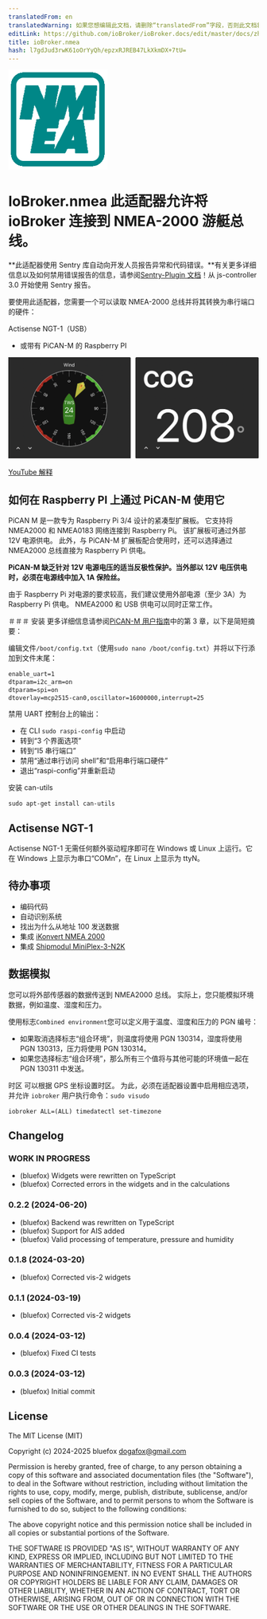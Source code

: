 ```yaml
---
translatedFrom: en
translatedWarning: 如果您想编辑此文档，请删除“translatedFrom”字段，否则此文档将再次自动翻译
editLink: https://github.com/ioBroker/ioBroker.docs/edit/master/docs/zh-cn/adapterref/iobroker.nmea/README.md
title: ioBroker.nmea
hash: l7gdJud3rwK61oOrYyQh/epzxRJREB47LkXkmDX+7tU=
---
```

![标识](../../../en/adapterref/iobroker.nmea/admin/nmea.png)

# IoBroker.nmea 此适配器允许将 ioBroker 连接到 NMEA-2000 游艇总线。
**此适配器使用 Sentry 库自动向开发人员报告异常和代码错误。**有关更多详细信息以及如何禁用错误报告的信息，请参阅[Sentry-Plugin 文档](https://github.com/ioBroker/plugin-sentry#plugin-sentry)！从 js-controller 3.0 开始使用 Sentry 报告。

要使用此适配器，您需要一个可以读取 NMEA-2000 总线并将其转换为串行端口的硬件：

Actisense NGT-1（USB）
- 或带有 PiCAN-M 的 Raspberry PI

![小部件](../../../en/adapterref/iobroker.nmea/img/widgetExamples.png)

[YouTube 解释](https://youtu.be/flp_-mypbRU?si=k0lp95OukQ88LBxj)

## 如何在 Raspberry PI 上通过 PiCAN-M 使用它
PiCAN M 是一款专为 Raspberry Pi 3/4 设计的紧凑型扩展板。
它支持将 NMEA2000 和 NMEA0183 网络连接到 Raspberry Pi。
该扩展板可通过外部 12V 电源供电。
此外，与 PiCAN-M 扩展板配合使用时，还可以选择通过 NMEA2000 总线直接为 Raspberry Pi 供电。

**PiCAN-M 缺乏针对 12V 电源电压的适当反极性保护。当外部以 12V 电压供电时，必须在电源线中加入 1A 保险丝。**

由于 Raspberry Pi 对电源的要求较高，我们建议使用外部电源（至少 3A）为 Raspberry Pi 供电。
NMEA2000 和 USB 供电可以同时正常工作。

＃＃＃ 安装
更多详细信息请参阅[PiCAN-M 用户指南](img/pican-m_UGB_10.pdf)中的第 3 章，以下是简短摘要：

编辑文件`/boot/config.txt`（使用`sudo nano /boot/config.txt`）并将以下行添加到文件末尾：

```
enable_uart=1
dtparam=i2c_arm=on
dtparam=spi=on
dtoverlay=mcp2515-can0,oscillator=16000000,interrupt=25
```

禁用 UART 控制台上的输出：

- 在 CLI `sudo raspi-config` 中启动
- 转到“3 个界面选项”
- 转到“I5 串行端口”
- 禁用“通过串行访问 shell”和“启用串行端口硬件”
- 退出“raspi-config”并重新启动

安装 can-utils

```shell
sudo apt-get install can-utils
```

## Actisense NGT-1
Actisense NGT-1 无需任何额外驱动程序即可在 Windows 或 Linux 上运行。它在 Windows 上显示为串口“COMn”，在 Linux 上显示为 ttyN。

## 待办事项
- 编码代码
- 自动识别系统
- 找出为什么从地址 100 发送数据
- 集成 [iKonvert NMEA 2000](https://digitalyachtamerica.com/product/ikonvert-usb/)
- 集成 [Shipmodul MiniPlex-3-N2K](https://www.shipmodul.com/products.html)

## 数据模拟
您可以将外部传感器的数据传送到 NMEA2000 总线。
实际上，您只能模拟环境数据，例如温度、湿度和压力。

使用标志`Combined environment`您可以定义用于温度、湿度和压力的 PGN 编号：

- 如果取消选择标志“组合环境”，则温度将使用 PGN 130314，湿度将使用 PGN 130313，压力将使用 PGN 130314。
- 如果您选择标志“组合环境”，那么所有三个值将与其他可能的环境值一起在 PGN 130311 中发送。

时区
可以根据 GPS 坐标设置时区。
为此，必须在适配器设置中启用相应选项，并允许 `iobroker` 用户执行命令：`sudo visudo`

```
iobroker ALL=(ALL) timedatectl set-timezone
```

<!--

### **工作正在进行** -->

## Changelog
### **WORK IN PROGRESS**
* (bluefox) Widgets were rewritten on TypeScript
* (bluefox) Corrected errors in the widgets and in the calculations

### 0.2.2 (2024-06-20)
* (bluefox) Backend was rewritten on TypeScript
* (bluefox) Support for AIS added
* (bluefox) Valid processing of temperature, pressure and humidity

### 0.1.8 (2024-03-20)
* (bluefox) Corrected vis-2 widgets

### 0.1.1 (2024-03-19)
* (bluefox) Corrected vis-2 widgets

### 0.0.4 (2024-03-12)
* (bluefox) Fixed CI tests

### 0.0.3 (2024-03-12)
* (bluefox) Initial commit

## License
The MIT License (MIT)

Copyright (c) 2024-2025 bluefox <dogafox@gmail.com>

Permission is hereby granted, free of charge, to any person obtaining a copy
of this software and associated documentation files (the "Software"), to deal
in the Software without restriction, including without limitation the rights
to use, copy, modify, merge, publish, distribute, sublicense, and/or sell
copies of the Software, and to permit persons to whom the Software is
furnished to do so, subject to the following conditions:

The above copyright notice and this permission notice shall be included in
all copies or substantial portions of the Software.

THE SOFTWARE IS PROVIDED "AS IS", WITHOUT WARRANTY OF ANY KIND, EXPRESS OR
IMPLIED, INCLUDING BUT NOT LIMITED TO THE WARRANTIES OF MERCHANTABILITY,
FITNESS FOR A PARTICULAR PURPOSE AND NONINFRINGEMENT. IN NO EVENT SHALL THE
AUTHORS OR COPYRIGHT HOLDERS BE LIABLE FOR ANY CLAIM, DAMAGES OR OTHER
LIABILITY, WHETHER IN AN ACTION OF CONTRACT, TORT OR OTHERWISE, ARISING FROM,
OUT OF OR IN CONNECTION WITH THE SOFTWARE OR THE USE OR OTHER DEALINGS IN
THE SOFTWARE.